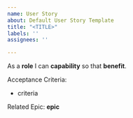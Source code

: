 ```yaml
---
name: User Story
about: Default User Story Template
title: "<TITLE>"
labels: ''
assignees: ''

---
```


As a **role** I can **capability** so that **benefit**.

Acceptance Criteria:
- criteria

Related Epic:
**epic**
